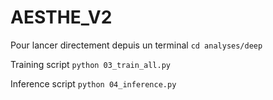 # AESTHE_V2

Pour lancer directement depuis un terminal
`cd analyses/deep`


Training script 
`python 03_train_all.py`

Inference script
`python 04_inference.py`

